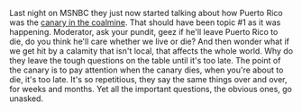 Last night on MSNBC they just now started talking about how Puerto Rico was the <a href="https://en.wiktionary.org/wiki/canary_in_a_coal_mine">canary in the coalmine</a>. That should have been topic #1 as it was happening. Moderator, ask your pundit, geez if he'll leave Puerto Rico to die, do you think he'll care whether we live or die? And then wonder what if we get hit by a calamity that isn't local, that affects the whole world. Why do they leave the tough questions on the table until it's too late. The point of the canary is to pay attention when the canary dies, when you're about to die, it's too late. It's so repetitious, they say the same things over and over, for weeks and months. Yet all the important questions, the obvious ones, go unasked. 

